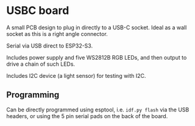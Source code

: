 # USBC board

A small PCB design to plug in directly to a USB-C socket. Ideal as a wall socket as this is a right angle connector.

Serial via USB direct to ESP32-S3.

Includes power supply and five WS2812B RGB LEDs, and then output to drive a chain of such LEDs.

Includes I2C device (a light sensor) for testing with I2C.

## Programming

Can be directly programmed using esptool, i.e. `idf.py flash` via the USB headers, or using the 5 pin serial pads on the back of the board.

